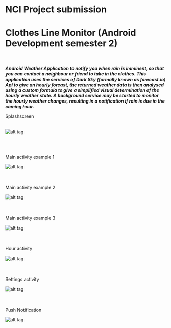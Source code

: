 # NCI Project submission
# Clothes Line Monitor (Android Development semester 2)

<br><br>
***Android Weather Application to notify you when rain is imminent, so that you can contact a neighbour or friend to take in the clothes.
This application uses the services of Dark Sky (formally known as forecast.io) Api to give an hourly forcast, the returned weather data is then analysed using a custom formula to give a simplified visual determination of the hourly weather state. 
A background service may be started to monitor the hourly weather changes, resulting in a notification if rain is due in the coming hour.***

Splashscreen
<br><br>

![alt tag](https://github.com/iluso-6/Clothes-Line-Monitor/blob/master/screenshots/Splash.png?raw=true)

<br><br>

Main activity example 1

![alt tag](https://github.com/iluso-6/Clothes-Line-Monitor/blob/master/screenshots/Main1.png?raw=true)

<br><br>
Main activity example 2

![alt tag](https://github.com/iluso-6/Clothes-Line-Monitor/blob/master/screenshots/Main2.png?raw=true)

<br><br>
Main activity example 3

![alt tag](https://github.com/iluso-6/Clothes-Line-Monitor/blob/master/screenshots/Main3.png?raw=true)

<br><br>
Hour activity

![alt tag](https://github.com/iluso-6/Clothes-Line-Monitor/blob/master/screenshots/hour.png?raw=true)

<br><br>
Settings activity

![alt tag](https://github.com/iluso-6/Clothes-Line-Monitor/blob/master/screenshots/settings.png?raw=true)

<br><br>
Push Notification

![alt tag](https://github.com/iluso-6/Clothes-Line-Monitor/blob/master/screenshots/push_notification.png?raw=true)
